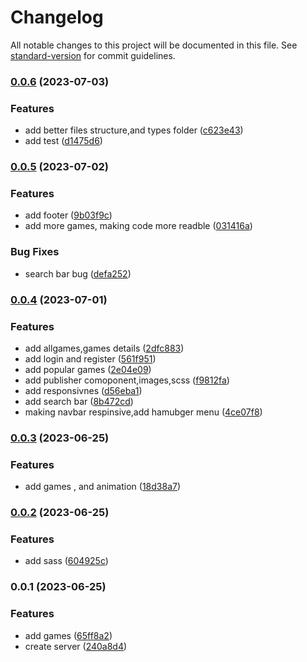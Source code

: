 # Changelog

All notable changes to this project will be documented in this file. See [standard-version](https://github.com/conventional-changelog/standard-version) for commit guidelines.

### [0.0.6](https://github.com/mategavran32/casino/compare/v0.0.5...v0.0.6) (2023-07-03)


### Features

* add better files structure,and types folder ([c623e43](https://github.com/mategavran32/casino/commit/c623e43a9ce26420831c12df808eebaf18557e15))
* add test ([d1475d6](https://github.com/mategavran32/casino/commit/d1475d661615828ef1f60360bda8fa4090a8a469))

### [0.0.5](https://github.com/mategavran32/casino/compare/v0.0.4...v0.0.5) (2023-07-02)


### Features

* add footer ([9b03f9c](https://github.com/mategavran32/casino/commit/9b03f9c337cf4dbc6876756e83aa1a84845feeb6))
* add more games, making code more readble ([031416a](https://github.com/mategavran32/casino/commit/031416a76a08c2a8dea0b8601de34bf06999ffd6))


### Bug Fixes

* search bar bug ([defa252](https://github.com/mategavran32/casino/commit/defa252b8f2362ab5c60ebb83da9d66be3caa242))

### [0.0.4](https://github.com/mategavran32/casino/compare/v0.0.3...v0.0.4) (2023-07-01)


### Features

* add allgames,games details ([2dfc883](https://github.com/mategavran32/casino/commit/2dfc8838f39cc7a4ded76578eca87dc7d0d68d9a))
* add login and register ([561f951](https://github.com/mategavran32/casino/commit/561f9518b3841e14c3261750ebc2b02027386a84))
* add popular games ([2e04e09](https://github.com/mategavran32/casino/commit/2e04e098b8f34d9868abb28785050d4d0624505e))
* add publisher comoponent,images,scss ([f9812fa](https://github.com/mategavran32/casino/commit/f9812fa376d6003bcb1e8d52111514e473c86a16))
* add responsivnes ([d56eba1](https://github.com/mategavran32/casino/commit/d56eba156c75bc0b6d41770d3b1f2683dd2f6b3e))
* add search bar ([8b472cd](https://github.com/mategavran32/casino/commit/8b472cdefb9df284b004af7e8d15df5ccd6b7333))
* making navbar respinsive,add hamubger menu ([4ce07f8](https://github.com/mategavran32/casino/commit/4ce07f86e1cc447d829e2ef6a94c468711da8481))

### [0.0.3](https://github.com/mategavran32/casino/compare/v0.0.2...v0.0.3) (2023-06-25)


### Features

* add games , and animation ([18d38a7](https://github.com/mategavran32/casino/commit/18d38a74f259234d4b10ecd6aa62deecab2a59b1))

### [0.0.2](https://github.com/mategavran32/casino/compare/v0.0.1...v0.0.2) (2023-06-25)


### Features

* add sass ([604925c](https://github.com/mategavran32/casino/commit/604925c304de77bb49b5ae9e9120da64aba4457e))

### 0.0.1 (2023-06-25)


### Features

* add games ([65ff8a2](https://github.com/mategavran32/casino/commit/65ff8a24674ebf36dc843891b956e0b35103fd15))
* create server ([240a8d4](https://github.com/mategavran32/casino/commit/240a8d45989e826254025dfd3e73f18ff7294749))
